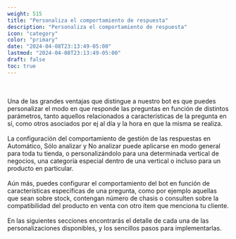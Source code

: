 ```yaml
---
weight: 515
title: "Personaliza el comportamiento de respuesta"
description: "Personaliza el comportamiento de respuesta"
icon: "category"
color: "primary"
date: "2024-04-08T23:13:49-05:00"
lastmod: "2024-04-08T23:13:49-05:00"
draft: false
toc: true
---
```

<br></br>
Una de las grandes ventajas que distingue a nuestro bot es que puedes personalizar el modo en que responde las preguntas en función de distintos parámetros, tanto aquellos relacionados a características de la pregunta en sí, como otros asociados por ej al día y la hora en que la misma se realiza.<br></br>
La configuración del comportamiento de gestión de las respuestas en Automático, Sólo analizar y No analizar puede aplicarse en modo general para toda tu tienda, o personalizándolo para una determinada vertical de negocios, una categoría especial dentro de una vertical o incluso para un producto en particular. 
<br></br>
Aún más, puedes configurar el comportamiento del bot en función de características específicas de una pregunta, como por ejemplo aquellas que sean sobre stock, contengan número de chasis o consulten sobre la compatibilidad del producto en venta con otro ítem que menciona tu cliente.
<br></br>
En las siguientes secciones encontrarás el detalle de cada una de las personalizaciones disponibles, y los sencillos pasos para implementarlas.

